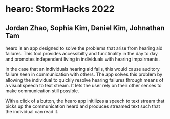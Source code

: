 # hearo: StormHacks 2022

## Jordan Zhao, Sophia Kim, Daniel Kim, Johnathan Tam


hearo is an app designed to solve the problems that arise from hearing aid failures. This tool provides accessibilty and functinality in the day to day and promotes independent living in individuals with hearing impairments. 

In the case that an individuals hearing aid fails, this would cause auditory failure seen in communication with others. The app solves this problem by allowing the individual to quickly resolve hearing failures through means of a visual speech to text stream. It lets the user rely on their other senses to make communication still possible.

With a click of a button, the hearo app initilizes a speech to text stream that picks up the communication heard and produces streamed text such that the individual can read it.
